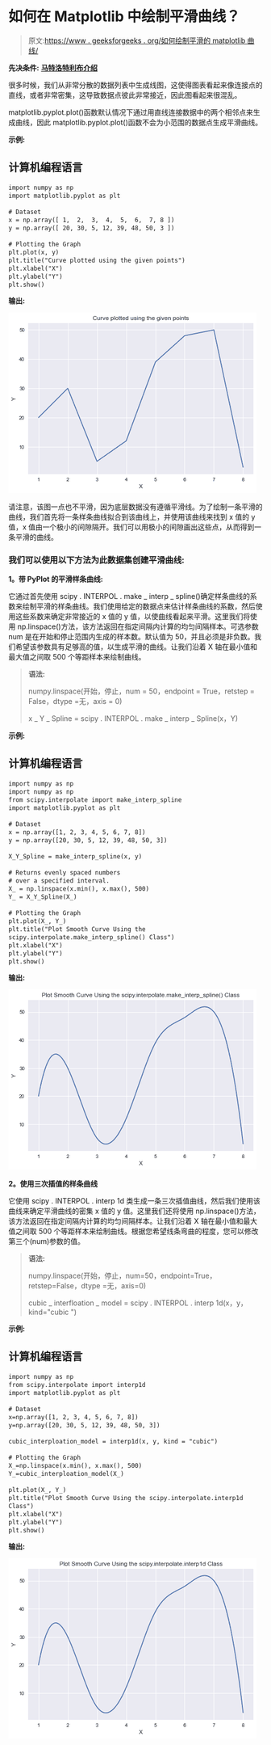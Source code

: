 # 如何在 Matplotlib 中绘制平滑曲线？

> 原文:[https://www . geeksforgeeks . org/如何绘制平滑的 matplotlib 曲线/](https://www.geeksforgeeks.org/how-to-plot-a-smooth-curve-in-matplotlib/)

**先决条件:** [**马特洛特利布介绍**](https://www.geeksforgeeks.org/python-introduction-matplotlib/)

很多时候，我们从非常分散的数据列表中生成线图，这使得图表看起来像连接点的直线，或者非常密集，这导致数据点彼此非常接近，因此图看起来很混乱。

matplotlib.pyplot.plot()函数默认情况下通过用直线连接数据中的两个相邻点来生成曲线，因此 matplotlib.pyplot.plot()函数不会为小范围的数据点生成平滑曲线。

**示例:**

## 计算机编程语言

```
import numpy as np
import matplotlib.pyplot as plt

# Dataset
x = np.array([ 1,  2,  3,  4,  5,  6,  7, 8 ])
y = np.array([ 20, 30, 5, 12, 39, 48, 50, 3 ])

# Plotting the Graph
plt.plot(x, y)
plt.title("Curve plotted using the given points")
plt.xlabel("X")
plt.ylabel("Y")
plt.show()
```

**输出:**

![](img/e4f19682af85c27f54a0dac40c6bab00.png)

请注意，该图一点也不平滑，因为底层数据没有遵循平滑线。为了绘制一条平滑的曲线，我们首先将一条样条曲线拟合到该曲线上，并使用该曲线来找到 x 值的 y 值，x 值由一个极小的间隙隔开。我们可以用极小的间隙画出这些点，从而得到一条平滑的曲线。

### 我们可以使用以下方法为此数据集创建平滑曲线:

**1。带 PyPlot 的平滑样条曲线:**

它通过首先使用 scipy . INTERPOL . make _ interp _ spline()确定样条曲线的系数来绘制平滑的样条曲线。我们使用给定的数据点来估计样条曲线的系数，然后使用这些系数来确定非常接近的 x 值的 y 值，以使曲线看起来平滑。这里我们将使用 np.linspace()方法，该方法返回在指定间隔内计算的均匀间隔样本。可选参数 num 是在开始和停止范围内生成的样本数。默认值为 50，并且必须是非负数。我们希望该参数具有足够高的值，以生成平滑的曲线。让我们沿着 X 轴在最小值和最大值之间取 500 个等距样本来绘制曲线。

> **语法:**
> 
> numpy.linspace(开始，停止，num = 50，endpoint = True，retstep = False，dtype =无，axis = 0)
> 
> x _ Y _ Spline = scipy . INTERPOL . make _ interp _ Spline(x，Y)

**示例:**

## 计算机编程语言

```
import numpy as np
import numpy as np
from scipy.interpolate import make_interp_spline
import matplotlib.pyplot as plt

# Dataset
x = np.array([1, 2, 3, 4, 5, 6, 7, 8])
y = np.array([20, 30, 5, 12, 39, 48, 50, 3])

X_Y_Spline = make_interp_spline(x, y)

# Returns evenly spaced numbers
# over a specified interval.
X_ = np.linspace(x.min(), x.max(), 500)
Y_ = X_Y_Spline(X_)

# Plotting the Graph
plt.plot(X_, Y_)
plt.title("Plot Smooth Curve Using the scipy.interpolate.make_interp_spline() Class")
plt.xlabel("X")
plt.ylabel("Y")
plt.show()
```

**输出:**

![](img/01d22d742114c00f63f0819150ec0662.png)

**2。使用三次插值的样条曲线**

它使用 scipy . INTERPOL . interp 1d 类生成一条三次插值曲线，然后我们使用该曲线来确定平滑曲线的密集 x 值的 y 值。这里我们还将使用 np.linspace()方法，该方法返回在指定间隔内计算的均匀间隔样本。让我们沿着 X 轴在最小值和最大值之间取 500 个等距样本来绘制曲线。根据您希望线条弯曲的程度，您可以修改第三个(num)参数的值。

> **语法:**
> 
> numpy.linspace(开始，停止，num=50，endpoint=True，retstep=False，dtype =无，axis=0)
> 
> cubic _ interfloation _ model = scipy . INTERPOL . interp 1d(x，y，kind="cubic ")

**示例:**

## 计算机编程语言

```
import numpy as np
from scipy.interpolate import interp1d
import matplotlib.pyplot as plt

# Dataset
x=np.array([1, 2, 3, 4, 5, 6, 7, 8])
y=np.array([20, 30, 5, 12, 39, 48, 50, 3])

cubic_interploation_model = interp1d(x, y, kind = "cubic")

# Plotting the Graph
X_=np.linspace(x.min(), x.max(), 500)
Y_=cubic_interploation_model(X_)

plt.plot(X_, Y_)
plt.title("Plot Smooth Curve Using the scipy.interpolate.interp1d Class")
plt.xlabel("X")
plt.ylabel("Y")
plt.show()
```

**输出:**

![](img/fc8bade6d2eb2c450622ee160db21cf1.png)